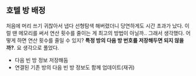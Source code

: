## 호텔 방 배정
처음에 머리 쓰기 귀찮아서 냅다 선형탐색 해버렸더니 당연하게도 시간 초과가 났다. 이럴 땐 메모리를 써서 연산 횟수를 줄이는 게 최고의 방법이 아닐까.. 그래서 생각했다. 어떻게 하면 연산 횟수를 줄일 수 있지? **특정 방의 다음 방 번호를 저장해두면 되지 않을까?**. 요 생각으로 풀었다.

- 다음 빈 방 정보 저장해둠
- 연결된 기존 방의 다음 빈 방 정보도 함께 업데이트(재귀)